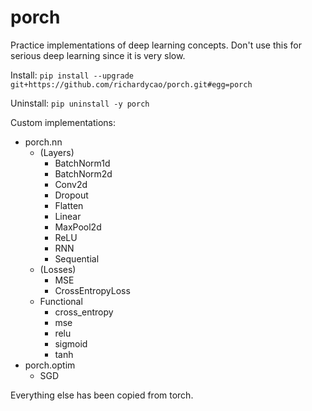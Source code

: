 # porch

Practice implementations of deep learning concepts. Don't use this for serious deep learning since it is very slow.

Install: `pip install --upgrade git+https://github.com/richardycao/porch.git#egg=porch`

Uninstall: `pip uninstall -y porch`

Custom implementations:
- porch.nn
    - (Layers)
        - BatchNorm1d
        - BatchNorm2d
        - Conv2d
        - Dropout
        - Flatten
        - Linear
        - MaxPool2d
        - ReLU
        - RNN
        - Sequential
    - (Losses)
        - MSE
        - CrossEntropyLoss
    - Functional
        - cross_entropy
        - mse
        - relu
        - sigmoid
        - tanh
- porch.optim
    - SGD

Everything else has been copied from torch.